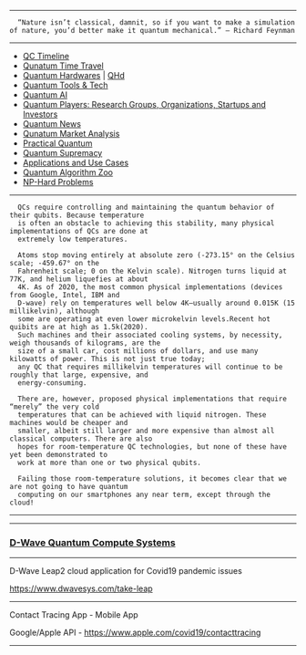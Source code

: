 ----------------

      “Nature isn’t classical, damnit, so if you want to make a simulation of nature, you’d better make it quantum mechanical.” — Richard Feynman

------------
- [QC Timeline](https://en.wikipedia.org/wiki/Timeline_of_quantum_computing)
- [Qunatum Time Travel](https://github.com/gopala-kr/Quantum-Dots/tree/master/02-Quantum_Computing_Review/qtt.md)
- [Quantum Hardwares](https://quantumcomputingreport.com/scorecards/qubit-technology/)  | [QHd](https://github.com/gopala-kr/Quantum-Dots/tree/master/02-Quantum_Computing_Review/q-hd.md)
- [Quantum Tools & Tech](https://github.com/gopala-kr/Quantum-Dots/tree/master/02-Quantum_Computing_Review/q-t.md)
- [Quantum AI](https://github.com/gopala-kr/Quantum-Dots/tree/master/02-Quantum_Computing_Review/q-ai.md)
- [Quantum Players: Research Groups, Organizations, Startups and Investors](https://quantumcomputingreport.com/news/)
- [Quantum News](https://quantumcomputingreport.com/news/)
- [Qunatum Market Analysis](https://github.com/gopala-kr/Quantum-Dots/tree/master/02-Quantum_Computing_Review/q-m.md)
- [Practical Quantum](https://github.com/gopala-kr/Quantum-Dots/tree/master/02-Quantum_Computing_Review/p-q.md)
- [Quantum Supremacy](https://github.com/gopala-kr/Quantum-Dots/tree/master/02-Quantum_Computing_Review/q-supremacy.md)
- [Applications and Use Cases](https://github.com/gopala-kr/Quantum-Dots/tree/master/02-Quantum_Computing_Review/q-a.md)
- [Quantum Algorithm Zoo](http://quantumalgorithmzoo.org/)
- [NP-Hard Problems](https://github.com/gopala-kr/Quantum-Dots/tree/master/02-Quantum_Computing_Review/P-vs-NP.md)


------------------
      QCs require controlling and maintaining the quantum behavior of their qubits. Because temperature
      is often an obstacle to achieving this stability, many physical implementations of QCs are done at
      extremely low temperatures.
      
      Atoms stop moving entirely at absolute zero (-273.15° on the Celsius scale; -459.67° on the
      Fahrenheit scale; 0 on the Kelvin scale). Nitrogen turns liquid at 77K, and helium liquefies at about
      4K. As of 2020, the most common physical implementations (devices from Google, Intel, IBM and
      D-wave) rely on temperatures well below 4K—usually around 0.015K (15 millikelvin), although
      some are operating at even lower microkelvin levels.Recent hot quibits are at high as 1.5k(2020).
      Such machines and their associated cooling systems, by necessity, weigh thousands of kilograms, are the
      size of a small car, cost millions of dollars, and use many kilowatts of power. This is not just true today; 
      any QC that requires millikelvin temperatures will continue to be roughly that large, expensive, and 
      energy-consuming.
      
      There are, however, proposed physical implementations that require “merely” the very cold
      temperatures that can be achieved with liquid nitrogen. These machines would be cheaper and
      smaller, albeit still larger and more expensive than almost all classical computers. There are also
      hopes for room-temperature QC technologies, but none of these have yet been demonstrated to
      work at more than one or two physical qubits.
      
      Failing those room-temperature solutions, it becomes clear that we are not going to have quantum
      computing on our smartphones any near term, except through the cloud!

--------------
---------------------

### [D-Wave Quantum Compute Systems](https://www.dwavesys.com/quantum-computing)



----------------------------------

D-Wave Leap2 cloud application for Covid19 pandemic issues
 
https://www.dwavesys.com/take-leap


 
 -----------------
Contact Tracing App - Mobile App
 
Google/Apple API - https://www.apple.com/covid19/contacttracing
 
 ---------------
